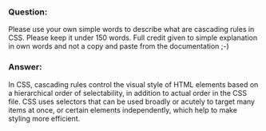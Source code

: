 ### Question:

Please use your own simple words to describe what are cascading rules in CSS. Please keep it under 150 words. Full credit given to simple explanation in own words and not a copy and paste from the documentation ;-)

### Answer:
In CSS, cascading rules control the visual style of HTML elements based on a hierarchical order of selectability, in addition to actual order in the CSS file. CSS uses selectors that can be used broadly or acutely to target many items at once, or certain elements independently, which help to make styling more efficient. 